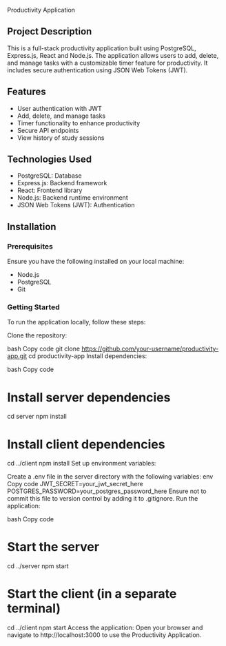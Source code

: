 Productivity Application

## Project Description

This is a full-stack productivity application built using PostgreSQL, Express.js, React and Node.js. The application allows users to add, delete, and manage tasks with a customizable timer feature for productivity. It includes secure authentication using JSON Web Tokens (JWT).

## Features

- User authentication with JWT
- Add, delete, and manage tasks
- Timer functionality to enhance productivity
- Secure API endpoints
- View history of study sessions

## Technologies Used

- PostgreSQL: Database
- Express.js: Backend framework
- React: Frontend library
- Node.js: Backend runtime environment
- JSON Web Tokens (JWT): Authentication

## Installation

### Prerequisites

Ensure you have the following installed on your local machine:

- Node.js
- PostgreSQL
- Git

### Getting Started

To run the application locally, follow these steps:

Clone the repository:

bash
Copy code
git clone https://github.com/your-username/productivity-app.git
cd productivity-app
Install dependencies:

bash
Copy code

# Install server dependencies
cd server
npm install

# Install client dependencies
cd ../client
npm install
Set up environment variables:

Create a .env file in the server directory with the following variables:
env
Copy code
JWT_SECRET=your_jwt_secret_here
POSTGRES_PASSWORD=your_postgres_password_here
Ensure not to commit this file to version control by adding it to .gitignore.
Run the application:

bash
Copy code
# Start the server
cd ../server
npm start

# Start the client (in a separate terminal)
cd ../client
npm start
Access the application:
Open your browser and navigate to http://localhost:3000 to use the Productivity Application.


